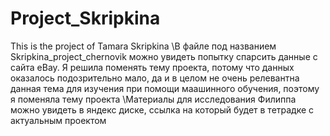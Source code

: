 # Project_Skripkina
This is the project of Tamara Skripkina
\В файле под названием Skripkina_project_chernovik можно увидеть попытку спарсить данные с сайта eBay. Я решила поменять тему проекта, потому что данных оказалось подозрительно мало, да и в целом не очень релевантна данная тема для изучения при помощи маашинного обучения, поэтому я поменяла тему проекта
\Материалы для исследования Филиппа можно увидеть в яндекс диске, ссылка на который будет в тетрадке с актуальным проектом
